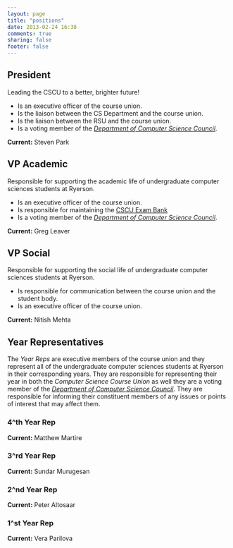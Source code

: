 ```yaml
---
layout: page
title: "positions"
date: 2013-02-24 16:38
comments: true
sharing: false
footer: false
---
```


## President
Leading the CSCU to a better, brighter future!

- Is an executive officer of the course union.
- Is the liaison between the CS Department and the course union.
- Is the liaison between the RSU and the course union.
- Is a voting member of the *[Department of Computer Science Council][dcsc]*.

**Current:** Steven Park

## VP Academic
Responsible for supporting the academic life of undergraduate computer sciences students at Ryerson.

- Is an executive officer of the course union.
- Is responsible for maintaining the [CSCU Exam Bank](http://exams.ryehigh.ca) 
- Is a voting member of the *[Department of Computer Science Council][dcsc]*.

**Current:** Greg Leaver

## VP Social
Responsible for supporting the social life of undergraduate computer sciences students at Ryerson.

- Is responsible for communication between the course union and the student body.
- Is an executive officer of the course union.

**Current:** Nitish Mehta

## Year Representatives
The *Year Reps* are executive members of the course union and they represent all of the undergraduate computer sciences students at Ryerson in their corresponding years. They are responsible for representing their year in both the *Computer Science Course Union* as well they are a voting member of the *[Department of Computer Science Council][dcsc]*. They are responsible for informing their constituent members of any issues or points of interest that may affect them.
### 4^th Year Rep
**Current:** Matthew Martire
### 3^rd Year Rep
**Current:** Sundar Murugesan
### 2^nd Year Rep
**Current:** Peter Altosaar
### 1^st Year Rep
**Current:** Vera Parilova

[dcsc]: http://www.cs.ryerson.ca/council "Department of Computer Science Council"
